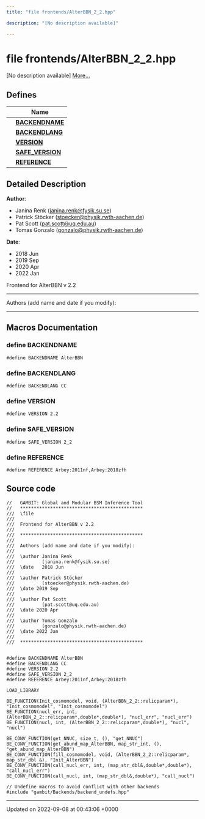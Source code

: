 ```yaml
---
title: "file frontends/AlterBBN_2_2.hpp"

description: "[No description available]"

---
```


# file frontends/AlterBBN_2_2.hpp

[No description available] [More...](#detailed-description)

## Defines

|                | Name           |
| -------------- | -------------- |
|  | **[BACKENDNAME](/documentation/code/files/alterbbn__2__2_8hpp/#define-backendname)**  |
|  | **[BACKENDLANG](/documentation/code/files/alterbbn__2__2_8hpp/#define-backendlang)**  |
|  | **[VERSION](/documentation/code/files/alterbbn__2__2_8hpp/#define-version)**  |
|  | **[SAFE_VERSION](/documentation/code/files/alterbbn__2__2_8hpp/#define-safe-version)**  |
|  | **[REFERENCE](/documentation/code/files/alterbbn__2__2_8hpp/#define-reference)**  |

## Detailed Description


**Author**: 

  * Janina Renk ([janina.renk@fysik.su.se](mailto:janina.renk@fysik.su.se)) 
  * Patrick Stöcker ([stoecker@physik.rwth-aachen.de](mailto:stoecker@physik.rwth-aachen.de)) 
  * Pat Scott ([pat.scott@uq.edu.au](mailto:pat.scott@uq.edu.au)) 
  * Tomas Gonzalo ([gonzalo@physik.rwth-aachen.de](mailto:gonzalo@physik.rwth-aachen.de)) 


**Date**: 

  * 2018 Jun
  * 2019 Sep
  * 2020 Apr
  * 2022 Jan


Frontend for AlterBBN v 2.2



------------------

Authors (add name and date if you modify):



------------------




## Macros Documentation

### define BACKENDNAME

```
#define BACKENDNAME AlterBBN
```


### define BACKENDLANG

```
#define BACKENDLANG CC
```


### define VERSION

```
#define VERSION 2.2
```


### define SAFE_VERSION

```
#define SAFE_VERSION 2_2
```


### define REFERENCE

```
#define REFERENCE Arbey:2011nf,Arbey:2018zfh
```


## Source code

```
//   GAMBIT: Global and Modular BSM Inference Tool
//   *********************************************
///  \file
///
///  Frontend for AlterBBN v 2.2
///
///  *********************************************
///
///  Authors (add name and date if you modify):
///
///  \author Janina Renk
///          (janina.renk@fysik.su.se)
///  \date   2018 Jun
///
///  \author Patrick Stöcker
///          (stoecker@physik.rwth-aachen.de)
///  \date 2019 Sep
///
///  \author Pat Scott
///          (pat.scott@uq.edu.au)
///  \date 2020 Apr
///
///  \author Tomas Gonzalo
///          (gonzalo@physik.rwth-aachen.de)
///  \date 2022 Jan
///
///  *********************************************


#define BACKENDNAME AlterBBN
#define BACKENDLANG CC
#define VERSION 2.2
#define SAFE_VERSION 2_2
#define REFERENCE Arbey:2011nf,Arbey:2018zfh

LOAD_LIBRARY

BE_FUNCTION(Init_cosmomodel, void, (AlterBBN_2_2::relicparam*), "Init_cosmomodel", "Init_cosmomodel")
BE_FUNCTION(nucl_err, int, (AlterBBN_2_2::relicparam*,double*,double*), "nucl_err", "nucl_err")
BE_FUNCTION(nucl, int, (AlterBBN_2_2::relicparam*,double*), "nucl", "nucl")

BE_CONV_FUNCTION(get_NNUC, size_t, (), "get_NNUC")
BE_CONV_FUNCTION(get_abund_map_AlterBBN, map_str_int, (), "get_abund_map_AlterBBN")
BE_CONV_FUNCTION(fill_cosmomodel, void, (AlterBBN_2_2::relicparam*, map_str_dbl &), "Init_AlterBBN")
BE_CONV_FUNCTION(call_nucl_err, int, (map_str_dbl&,double*,double*), "call_nucl_err")
BE_CONV_FUNCTION(call_nucl, int, (map_str_dbl&,double*), "call_nucl")

// Undefine macros to avoid conflict with other backends
#include "gambit/Backends/backend_undefs.hpp"
```


-------------------------------

Updated on 2022-09-08 at 00:43:06 +0000
